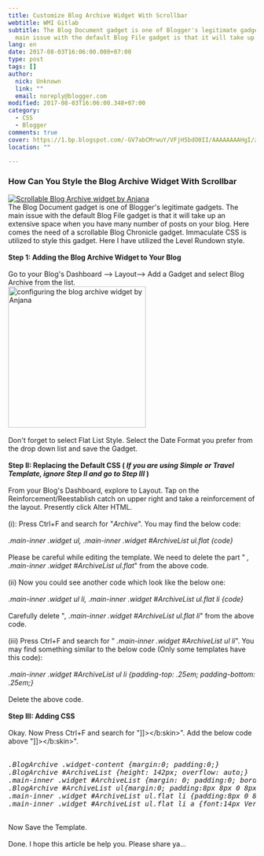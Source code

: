 ```yaml
---
title: Customize Blog Archive Widget With Scrollbar
webtitle: WMI Gitlab
subtitle: The Blog Document gadget is one of Blogger's legitimate gadgets. The
  main issue with the default Blog File gadget is that it will take up
lang: en
date: 2017-08-03T16:06:00.000+07:00
type: post
tags: []
author:
  nick: Unknown
  link: ""
  email: noreply@blogger.com
modified: 2017-08-03T16:06:00.348+07:00
category:
  - CSS
  - Blogger
comments: true
cover: https://1.bp.blogspot.com/-GV7abCMrwuY/VFjH5bdO0II/AAAAAAAAHgI/zvsV7trZFXY/s1600/archive%2Bcopy.jpg
location: ""

---
```


<h3>How Can You Style the Blog Archive Widget With Scrollbar</h3><div><div><a href="https://1.bp.blogspot.com/-GV7abCMrwuY/VFjH5bdO0II/AAAAAAAAHgI/zvsV7trZFXY/s1600/archive%2Bcopy.jpg" rel="noopener noreferer nofollow"><img alt="Scrollable Blog Archive widget by Anjana" border="0" src="https://1.bp.blogspot.com/-GV7abCMrwuY/VFjH5bdO0II/AAAAAAAAHgI/zvsV7trZFXY/s1600/archive%2Bcopy.jpg" title="Scrollable Blog Archive widget"></a></div>The Blog Document gadget is one of Blogger's legitimate gadgets. The main issue with the default Blog File gadget is that it will take up an extensive space when you have many number of posts on your blog. Here comes the need of a scrollable Blog Chronicle gadget. Immaculate CSS is utilized to style this gadget. Here I have utilized the Level Rundown style.<br><br></div><div></div><div><strong>Step 1: Adding the Blog Archive Widget to Your Blog</strong></div><br><div>Go to your Blog's Dashboard --&gt; Layout--&gt; Add a Gadget and select Blog Archive from the list.<br><a href="https://draft.blogger.com/null" name="more" rel="noopener noreferer nofollow"></a></div><div></div><div><a href="https://2.bp.blogspot.com/-jpOSPDZEpGI/VFjgTZZ65XI/AAAAAAAAHgY/2Y7jOF63hHE/s1600/Untitled-1%2Bcopy.jpg" rel="noopener noreferer nofollow"><img alt="configuring the blog archive widget by Anjana" border="0" height="287" src="https://2.bp.blogspot.com/-jpOSPDZEpGI/VFjgTZZ65XI/AAAAAAAAHgY/2Y7jOF63hHE/s280/Untitled-1%2Bcopy.jpg" title="configuring the blog archive widget" width="280"></a></div><br><div>Don't forget to select Flat List Style. Select the Date Format you prefer from the drop down list and save the Gadget.</div><br><div><strong>Step II: Replacing the Default CSS (&nbsp;<em>If you are using Simple or Travel Template, ignore Step II and go to Step III&nbsp;</em>)</strong></div><br><div>From your Blog's Dashboard, explore to Layout. Tap on the Reinforcement/Reestablish catch on upper right and take a reinforcement of the layout. Presently click Alter HTML.</div><br><div>(i): Press Ctrl+F and search for "<em>Archive</em>". You may find the below code:</div><br><em>.main-inner .widget ul, .main-inner .widget #ArchiveList ul.flat {code}&nbsp;</em><br><br>Please be careful while editing the template. We need to delete the part "&nbsp;<em>, .main-inner .widget #ArchiveList ul.flat</em>" from the above code.<br><br>(ii) Now you could see another code which look like the below one:<br><br><em>.main-inner .widget ul li, .main-inner .widget #ArchiveList ul.flat li {code}&nbsp;</em><br><br>Carefully delete "<em>, .main-inner .widget #ArchiveList ul.flat li</em>" from the above code.<br><br>(iii) Press Ctrl+F and search for "&nbsp;<em>.main-inner .widget #ArchiveList ul li</em>". You may find something similar to the below code (Only some templates have this code):<br><br><em>.main-inner .widget #ArchiveList ul li {padding-top: .25em; padding-bottom: .25em;}&nbsp;</em><br><br><div>Delete the above code.</div><br><strong>Step III: Adding CSS</strong><br><br>Okay. Now Press Ctrl+F and search for "]]&gt;&lt;/b:skin&gt;". Add the below code above "]]&gt;&lt;/b:skin&gt;".<br><br><pre class="css"><em>.BlogArchive .widget-content {margin:0; padding:0;}</em><br><em>.BlogArchive #ArchiveList {height: 142px; overflow: auto;}</em><br><em>.main-inner .widget #ArchiveList {margin: 0; padding:0; border: 1px ridge #999;}&nbsp;</em><br><em>.BlogArchive #ArchiveList ul{margin:0; padding:8px 8px 0 8px;}</em><br><em>.main-inner .widget #ArchiveList ul.flat li {padding:8px 0 8px 0;}</em><br><em>.main-inner .widget #ArchiveList ul.flat li a {font:14px Verdana; text-decoration:none; color:#666;}&nbsp;</em></pre><br><div>Now Save the Template.<br><br>Done. I hope this article be help you. Please share ya...</div>